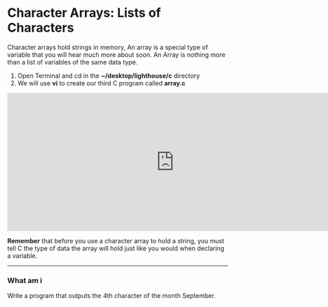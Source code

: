 # Character Arrays: Lists of Characters

Character arrays hold strings in memory, An array is a special type of variable that you will hear much more about soon. An Array is nothing more than a list of variables of the same data type.

1. Open Terminal and cd in the **~/desktop/lighthouse/c** directory
2. We will use **vi** to create our third C program called **array.c**

<iframe width="760" height="315" src="https://www.youtube.com/embed/O0A8EX9S5tw" frameborder="0" allowfullscreen></iframe>

**Remember** that before you use a character array to hold a string, you must tell C the type of data the array will hold just like you would when declaring a variable.

---
### What am i

Write a program that outputs the 4th character of the month September.
